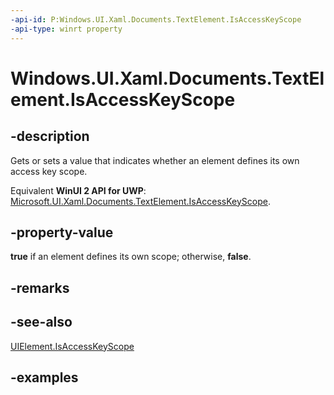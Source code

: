 ```yaml
---
-api-id: P:Windows.UI.Xaml.Documents.TextElement.IsAccessKeyScope
-api-type: winrt property
---
```


<!-- Property syntax.
public bool IsAccessKeyScope { get;  set; }
-->

# Windows.UI.Xaml.Documents.TextElement.IsAccessKeyScope

## -description
Gets or sets a value that indicates whether an element defines its own access key scope.

Equivalent **WinUI 2 API for UWP**: [Microsoft.UI.Xaml.Documents.TextElement.IsAccessKeyScope](/windows/winui/api/microsoft.ui.xaml.documents.textelement.isaccesskeyscope).

## -property-value
**true** if an element defines its own scope; otherwise, **false**.

## -remarks

## -see-also
[UIElement.IsAccessKeyScope](./../windows.ui.xaml/uielement_isaccesskeyscope.md)

## -examples

